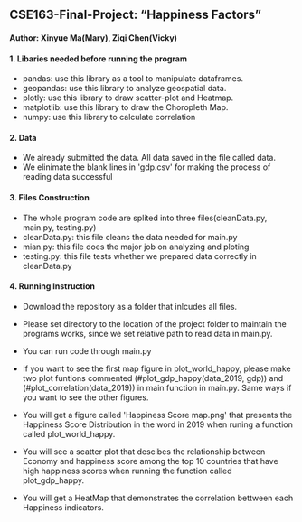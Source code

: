 ## CSE163-Final-Project: “Happiness Factors”
#### Author: Xinyue Ma(Mary), Ziqi Chen(Vicky)

#### 1. Libaries needed before running the program
  * pandas: use this library as a tool to manipulate dataframes.
  * geopandas: use this library to analyze geospatial data.
  * plotly: use this library to draw scatter-plot and Heatmap.
  * matplotlib: use this library to draw the Choropleth Map.
  * numpy: use this library to calculate correlation

#### 2. Data
  * We already submitted the data. All data saved in the file called data.
  * We elinimate the blank lines in 'gdp.csv' for making the process of reading data successful

#### 3. Files Construction  
  * The whole program code are splited into three files(cleanData.py, main.py, testing.py)
  * cleanData.py: this file cleans the data needed for main.py
  * mian.py: this file does the major job on analyzing and ploting
  * testing.py: this file tests whether we prepared data correctly in cleanData.py

#### 4. Running Instruction 
  * Download the repository as a folder that inlcudes all files. 
  * Please set directory to the location of the project folder to maintain the programs works, since we set relative path to read data in main.py.
  * You can run code through main.py 
  * If you want to see the first map figure in plot_world_happy, please make  two plot funtions commented (#plot_gdp_happy(data_2019, gdp)) and (#plot_correlation(data_2019)) in main function in main.py. 
Same ways if you want to see the other figures. 


  * You will get a figure called 'Happiness Score map.png' that presents the Happiness Score Distribution in the word in 2019 when runing a function called plot_world_happy.
  * You will see a scatter plot that descibes the relationship between Economy and happiness score among the top 10 countries that have high happiness scores when running the function called plot_gdp_happy.
  * You will get a HeatMap that demonstrates the correlation bettween each Happiness indicators.


  
